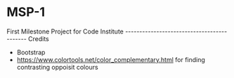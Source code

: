 # MSP-1
 First Milestone Project for Code Institute 
------------------------------------------- Credits
- Bootstrap
- https://www.colortools.net/color_complementary.html for finding contrasting oppoisit colours